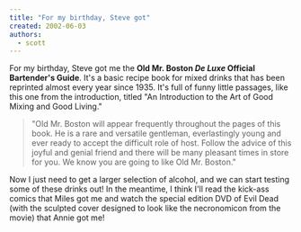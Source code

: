 ```yaml
---
title: "For my birthday, Steve got"
created: 2002-06-03
authors: 
  - scott
---
```


For my birthday, Steve got me the **Old Mr. Boston _De Luxe_ Official Bartender's Guide**. It's a basic recipe book for mixed drinks that has been reprinted almost every year since 1935. It's full of funny little passages, like this one from the introduction, titled "An Introduction to the Art of Good Mixing and Good Living."

> "Old Mr. Boston will appear frequently throughout the pages of this book. He is a rare and versatile gentleman, everlastingly young and ever ready to accept the difficult role of host. Follow the advice of this joyful and genial friend and there will be many pleasant times in store for you. We know you are going to like Old Mr. Boston."

Now I just need to get a larger selection of alcohol, and we can start testing some of these drinks out! In the meantime, I think I'll read the kick-ass comics that Miles got me and watch the special edition DVD of Evil Dead (with the sculpted cover designed to look like the necronomicon from the movie) that Annie got me!
